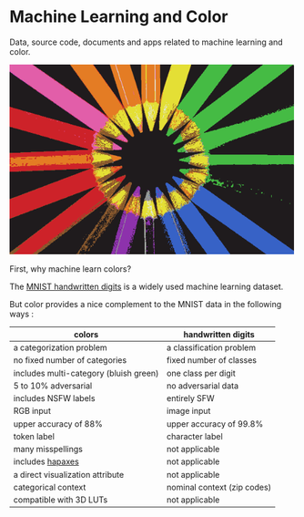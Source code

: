 
# Machine Learning and Color

Data, source code, documents and apps related to machine learning and color.

<img src="images/mlcolor_pencils_01.png" width=500px>

First, why machine learn colors? 

The [MNIST handwritten digits](https://en.wikipedia.org/wiki/MNIST_database) is a widely used machine learning dataset.

But color provides a nice complement to the MNIST data in the following ways :

| colors | handwritten digits |
| --- | --- |
| a categorization problem | a classification problem |
| no fixed number of categories | fixed number of classes |
| includes multi-category (bluish green) | one class per digit |
| 5 to 10% adversarial | no adversarial data |
| includes NSFW labels | entirely SFW |
| RGB input | image input |
| upper accuracy of 88% | upper accuracy of 99.8% |
| token label | character label |
| many misspellings | not applicable |
| includes [hapaxes](https://en.wikipedia.org/wiki/Hapax_legomenon) | not applicable |
| a direct visualization attribute | not applicable |
| categorical context | nominal context (zip codes) |
| compatible with 3D LUTs | not applicable |

